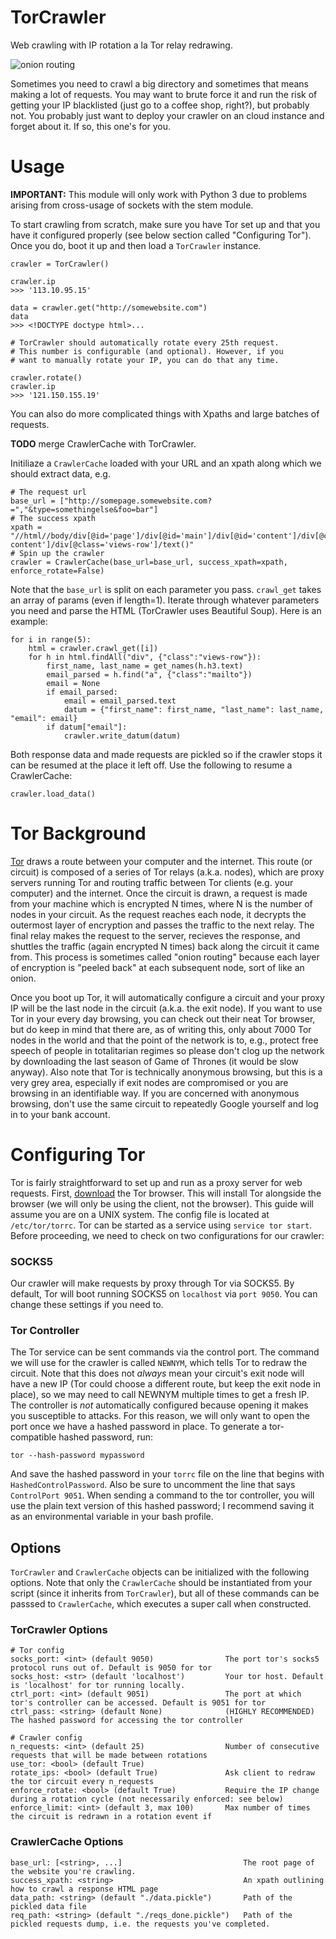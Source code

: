 # TorCrawler
Web crawling with IP rotation a la Tor relay redrawing.

![onion routing](http://www.extremetech.com/wp-content/uploads/2015/07/tor-onion.png)

Sometimes you need to crawl a big directory and sometimes that means making a lot of requests. You may want to brute force it and run the risk of getting your IP blacklisted (just go to a coffee shop, right?), but probably not. You probably just want to deploy your crawler on an cloud instance and forget about it. If so, this one's for you.

# Usage
**IMPORTANT:** This module will only work with Python 3 due to problems arising from cross-usage of sockets with the stem module.

To start crawling from scratch, make sure you have Tor set up and that you have it configured properly (see below section called "Configuring Tor"). Once you do, boot it up and then load a `TorCrawler` instance.

    crawler = TorCrawler()

    crawler.ip
    >>> '113.10.95.15'

    data = crawler.get("http://somewebsite.com")
    data
    >>> <!DOCTYPE doctype html>...

    # TorCrawler should automatically rotate every 25th request.
    # This number is configurable (and optional). However, if you
    # want to manually rotate your IP, you can do that any time.

    crawler.rotate()
    crawler.ip
    >>> '121.150.155.19'


You can also do more complicated things with Xpaths and large batches
of requests.

**TODO** merge CrawlerCache with TorCrawler.

Initiliaze a `CrawlerCache` loaded with your URL and an xpath along which we should extract data, e.g.

    # The request url
    base_url = ["http://somepage.somewebsite.com?=","&type=somethingelse&foo=bar"]
    # The success xpath
    xpath = "//html//body/div[@id='page']/div[@id='main']/div[@id='content']/div[@class='view']/div[@class='view-content']/div[@class='views-row']/text()"
    # Spin up the crawler
    crawler = CrawlerCache(base_url=base_url, success_xpath=xpath, enforce_rotate=False)

Note that the `base_url` is split on each parameter you pass. `crawl_get` takes an array of params (even if length=1). Iterate through whatever parameters you need and parse the HTML (TorCrawler uses Beautiful Soup). Here is an example:

    for i in range(5):
        html = crawler.crawl_get([i])
        for h in html.findAll("div", {"class":"views-row"}):
            first_name, last_name = get_names(h.h3.text)
            email_parsed = h.find("a", {"class":"mailto"})
            email = None
            if email_parsed:
                email = email_parsed.text
                datum = {"first_name": first_name, "last_name": last_name, "email": email}
            if datum["email"]:
                crawler.write_datum(datum)

Both response data and made requests are pickled so if the crawler stops it can be resumed at the place it left off. Use the following to resume a CrawlerCache:

    crawler.load_data()

# Tor Background
[Tor](https://www.torproject.org/) draws a route between your computer and the internet. This route (or circuit) is composed of a series of Tor relays (a.k.a. nodes), which are proxy servers running Tor and routing traffic between Tor clients (e.g. your computer) and the internet. Once the circuit is drawn, a request is made from your machine which is encrypted N times, where N is the number of nodes in your circuit. As the request reaches each node, it decrypts the outermost layer of encryption and passes the traffic to the next relay. The final relay makes the request to the server, recieves the response, and shuttles the traffic (again encrypted N times) back along the circuit it came from. This process is sometimes called "onion routing" because each layer of encryption is "peeled back" at each subsequent node, sort of like an onion.

Once you boot up Tor, it will automatically configure a circuit and your proxy IP will be the last node in the circuit (a.k.a. the exit node). If you want to use Tor in your every day browsing, you can check out their neat Tor browser, but do keep in mind that there are, as of writing this, only about 7000 Tor nodes in the world and that the point of the network is to, e.g., protect free speech of people in totalitarian regimes so please don't clog up the network by downloading the last season of Game of Thrones (it would be slow anyway). Also note that Tor is technically anonymous browsing, but this is a very grey area, especially if exit nodes are compromised or you are browsing in an identifiable way. If you are concerned with anonymous browsing, don't use the same circuit to repeatedly Google yourself and log in to your bank account.

# Configuring Tor
Tor is fairly straightforward to set up and run as a proxy server for web requests. First, [download](https://www.torproject.org/projects/torbrowser.html.en) the Tor browser. This will install Tor alongside the browser (we will only be using the client, not the browser). This guide will assume you are on a UNIX system. The config file is located at `/etc/tor/torrc`. Tor can be started as a service using `service tor start`. Before proceeding, we need to check on two configurations for our crawler:

### SOCKS5
Our crawler will make requests by proxy through Tor via SOCKS5. By default, Tor will boot running SOCKS5 on `localhost` via `port 9050`. You can change these settings if you need to.

### Tor Controller
The Tor service can be sent commands via the control port. The command we will use for the crawler is called `NEWNYM`, which tells Tor to redraw the circuit. Note that this does not *always* mean your circuit's exit node will have a new IP (Tor could choose a different route, but keep the exit node in place), so we may need to call NEWNYM multiple times to get a fresh IP. The controller is *not* automatically configured because opening it makes you susceptible to attacks. For this reason, we will only want to open the port once we have a hashed password in place. To generate a tor-compatible hashed password, run:

    tor --hash-password mypassword

And save the hashed password in your `torrc` file on the line that begins with `HashedControlPassword`. Also be sure to uncomment the line that says `ControlPort 9051`. When sending a command to the tor controller, you will use the plain text version of this hashed password; I recommend saving it as an environmental variable in your bash profile.


## Options
`TorCrawler` and `CrawlerCache` objects can be initialized with the following options. Note that only the `CrawlerCache` should be instantiated from your script (since it inherits from `TorCrawler`), but all of these commands can be passsed to `CrawlerCache`, which executes a super call when constructed.

### TorCrawler Options

    # Tor config
    socks_port: <int> (default 9050)                The port tor's socks5 protocol runs out of. Default is 9050 for tor
    socks_host: <str> (default 'localhost')         Your tor host. Default is 'localhost' for tor running locally.
    ctrl_port: <int> (default 9051)                 The port at which tor's controller can be accessed. Default is 9051 for tor
    ctrl_pass: <string> (default None)              (HIGHLY RECOMMENDED) The hashed password for accessing the tor controller

    # Crawler config
    n_requests: <int> (default 25)                  Number of consecutive requests that will be made between rotations
    use_tor: <bool> (default True)
    rotate_ips: <bool> (default True)               Ask client to redraw the tor circuit every n_requests
    enforce_rotate: <bool> (default True)           Require the IP change during a rotation cycle (not necessarily enforced: see below)
    enforce_limit: <int> (default 3, max 100)       Max number of times the circuit is redrawn in a rotation event if

### CrawlerCache Options
    base_url: [<string>, ...]                           The root page of the website you're crawling.
    success_xpath: <string>                             An xpath outlining how to crawl a response HTML page
    data_path: <string> (default "./data.pickle")       Path of the pickled data file
    req_path: <string> (default "./reqs_done.pickle")   Path of the pickled requests dump, i.e. the requests you've completed.
